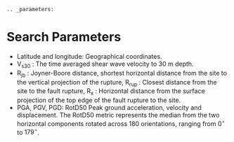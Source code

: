 ```{eval-rst}
.. _parameters:

```

Search Parameters
=================

- Latitude and longitude: Geographical coordinates.
- $\mathrm{V}_{\mathrm{s} 30}$ : The time averaged shear wave velocity to 30 m depth.
- $\mathrm{R}_{\mathrm{jb}}$ : Joyner-Boore distance, shortest horizontal distance from the site to the vertical projection of the rupture, $\mathrm{R}_{\text {rup }}$ : Closest distance from the site to the fault rupture, $\mathrm{R}_{\mathrm{x}}$ : Horizontal distance from the surface projection of the top edge of the fault rupture to the site.
- PGA, PGV, PGD: RotD50 Peak ground acceleration, velocity and displacement. The RotD50 metric represents the median from the two horizontal components rotated across 180 orientations, ranging from $0^{\circ}$ to $179^{\circ}$.

